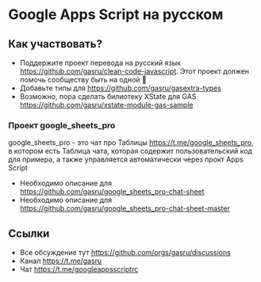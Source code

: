 # Google Apps Script на русском

## Как участвовать?

- Поддержите проект перевода на русский язык https://github.com/gasru/clean-code-javascript. Этот проект должен помочь сообществу быть на одной 🌊
- Добавьте типы для https://github.com/gasru/gasextra-types
- Возможно, пора сделать билиотеку XState для GAS https://github.com/gasru/xstate-module-gas-sample

### Проект google_sheets_pro

google_sheets_pro - это чат про Таблицы https://t.me/google_sheets_pro, в котором есть Таблица чата, которая содержит пользовательский код для примера, а также управляется автоматически через прокт Apps Script

- Необходимо описание для https://github.com/gasru/google_sheets_pro-chat-sheet
- Необходимо описание для https://github.com/gasru/google_sheets_pro-chat-sheet-master

## Ссылки

- Все обсуждение тут https://github.com/orgs/gasru/discussions
- Канал https://t.me/gasru
- Чат https://t.me/googleappsscriptrc
